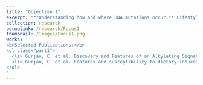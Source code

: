 ```yaml
---
title: "Objective 1"
excerpt: "**Understanding how and where DNA mutations occur.** Lifestyle habits and the microbiome can be genotoxic and leave an imprint on tumor DNA. The immune system can shape the mutational landscape as well by weeding out cells with certain mutations (a theory called the “neoantigen theory”). Additionally, DNA-intrinsic features such as the 3D conformation and the 2D base sequence favor mutations at certain loci."
collection: research
permalink: /research/Focus1
thumbnail: /images/Focus1.png
works: '
<b>Selected Publications:</b> 
<ol class="part1">
  <li> Gurjao, C. et al. Discovery and Features of an Alkylating Signature in Colorectal Cancer. Cancer Discov. (2021) doi:10.1158/2159-8290.CD-20-1656 </li>
  <li> Gurjao, C. et al. Features and susceptibility to dietary-induced alkylating damage in colorectal cancer. Cancer Prevention Research. (2023) doi:10.1158/2159-8290.CD-20-1656 </li>
</ol>
'
---
```

